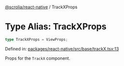 [@scrolia/react-native](../README.md) / TrackXProps

# Type Alias: TrackXProps

```ts
type TrackXProps = ViewProps;
```

Defined in: [packages/react-native/src/base/trackX.tsx:13](https://github.com/alpheustangs/scrolia/blob/99f515e4b0095d09a280c57c2fd0f9cf08d6dcf1/packages/react-native/src/base/trackX.tsx#L13)

Props for the `TrackX` component.
